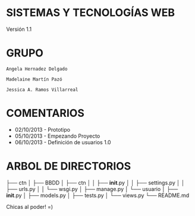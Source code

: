 SISTEMAS Y TECNOLOGÍAS WEB
============================

Versión 1.1

GRUPO
============================

    Angela Hernadez Delgado

    Madelaine Martín Pazó

    Jessica A. Ramos Villarreal


COMENTARIOS
============================

- 02/10/2013 - Prototipo
- 05/10/2013 - Empezando Proyecto
- 06/10/2013 - Definición de usuarios 1.0


ARBOL DE DIRECTORIOS
============================

├── ctn
│   ├── BBDD
│   ├── ctn
│   │   ├── __init__.py
│   │   ├── settings.py
│   │   ├── urls.py
│   │   └── wsgi.py
│   ├── manage.py
│   └── usuario
│       ├── __init__.py
│       ├── models.py
│       ├── tests.py
│       └── views.py
└── README.md



Chicas al poder! =)


